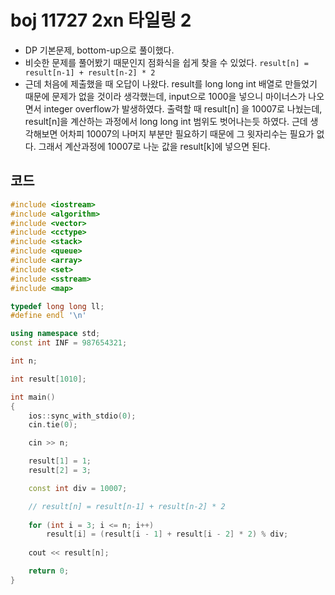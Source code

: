 # boj 11727 2xn 타일링 2

- DP 기본문제, bottom-up으로 풀이했다. 
- 비슷한 문제를 풀어봤기 때문인지 점화식을 쉽게 찾을 수 있었다. `result[n] = result[n-1] + result[n-2] * 2`
- 근데 처음에 제출했을 때 오답이 나왔다. result를 long long int 배열로 만들었기 때문에 문제가 없을 것이라 생각했는데, input으로 1000을 넣으니 마이너스가 나오면서 integer overflow가 발생하였다. 출력할 때 result[n] 을 10007로 나눴는데, result[n]을 계산하는 과정에서 long long int 범위도 벗어나는듯 하였다. 근데 생각해보면 어차피 10007의 나머지 부분만 필요하기 때문에 그 윗자리수는 필요가 없다. 그래서 계산과정에 10007로 나눈 값을 result[k]에 넣으면 된다.

## 코드

```c++
#include <iostream>
#include <algorithm>
#include <vector>
#include <cctype>
#include <stack>
#include <queue>
#include <array>
#include <set>
#include <sstream>
#include <map>

typedef long long ll;
#define endl '\n'

using namespace std;
const int INF = 987654321;

int n;

int result[1010];

int main()
{
    ios::sync_with_stdio(0);
    cin.tie(0);

    cin >> n;

    result[1] = 1;
    result[2] = 3;

    const int div = 10007;

    // result[n] = result[n-1] + result[n-2] * 2
    
    for (int i = 3; i <= n; i++)
        result[i] = (result[i - 1] + result[i - 2] * 2) % div;
    
    cout << result[n];

    return 0;
}
```

